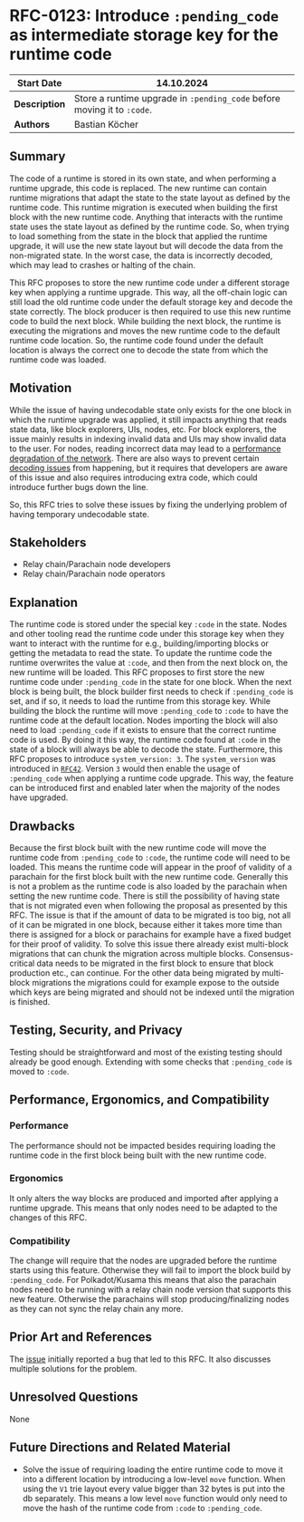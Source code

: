 # RFC-0123: Introduce `:pending_code` as intermediate storage key for the runtime code

| **Start Date**  | 14.10.2024                                                              |
| --------------- | ----------------------------------------------------------------------- |
| **Description** | Store a runtime upgrade in `:pending_code` before moving it to `:code`. |
| **Authors**     | Bastian Köcher                                                          |

## Summary

The code of a runtime is stored in its own state, and when performing a runtime upgrade, this code is replaced. The new runtime can contain runtime migrations that adapt the state to the state layout as defined by the runtime code. This runtime migration is executed when building the first block with the new runtime code. Anything that interacts with the runtime state uses the state layout as defined by the runtime code. So, when trying to load something from the state in the block that applied the runtime upgrade, it will use the new state layout but will decode the data from the non-migrated state. In the worst case, the data is incorrectly decoded, which may lead to crashes or halting of the chain.

This RFC proposes to store the new runtime code under a different storage key when applying a runtime upgrade. This way, all the off-chain logic can still load the old runtime code under the default storage key and decode the state correctly. The block producer is then required to use this new runtime code to build the next block. While building the next block, the runtime is executing the migrations and moves the new runtime code to the default runtime code location. So, the runtime code found under the default location is always the correct one to decode the state from which the runtime code was loaded.
## Motivation

While the issue of having undecodable state only exists for the one block in which the runtime upgrade was applied, it still impacts anything that reads state data, like block explorers, UIs, nodes, etc. For block explorers, the issue mainly results in indexing invalid data and UIs may show invalid data to the user. For nodes, reading incorrect data may lead to a [performance degradation of the network](https://forum.polkadot.network/t/2024-09-17-polkadot-finality-lag-slow-parachain-production-immediately-after-runtime-upgrade-post-mortem/10057). There are also ways to prevent certain [decoding issues](https://github.com/polkadot-fellows/runtimes/pull/267) from happening, but it requires that developers are aware of this issue and also requires introducing extra code, which could introduce further bugs down the line.

So, this RFC tries to solve these issues by fixing the underlying problem of having temporary undecodable state.
## Stakeholders

- Relay chain/Parachain node developers
- Relay chain/Parachain node operators
## Explanation

The runtime code is stored under the special key `:code` in the state. Nodes and other tooling read the runtime code under this storage key when they want to interact with the runtime for e.g., building/importing blocks or getting the metadata to read the state. To update the runtime code the runtime overwrites the value at `:code`, and then from the next block on, the new runtime will be loaded. 
This RFC proposes to first store the new runtime code under `:pending_code` in the state for one block. When the next block is being built, the block builder first needs to check if `:pending_code` is set, and if so, it needs to load the runtime from this storage key. While building the block the runtime will move `:pending_code` to `:code` to have the runtime code at the default location. Nodes importing the block will also need to load `:pending_code`  if it exists to ensure that the correct runtime code is used. By doing it this way, the runtime code found at `:code` in the state of a block will always be able to decode the state. 
Furthermore, this RFC proposes to introduce `system_version: 3`. The `system_version` was introduced in [`RFC42`](https://polkadot-fellows.github.io/RFCs/approved/0042-extrinsics-state-version.html). Version `3` would then enable the usage of `:pending_code` when applying a runtime code upgrade. This way, the feature can be introduced first and enabled later when the majority of the nodes have upgraded.
## Drawbacks

Because the first block built with the new runtime code will move the runtime code from `:pending_code` to `:code`, the runtime code will need to be loaded. This means the runtime code will appear in the proof of validity of a parachain for the first block built with the new runtime code. Generally this  is not a problem as the runtime code is also loaded by the parachain when setting the new runtime code.
There is still the possibility of having state that is not migrated even when following the proposal as presented by this RFC. The issue is that if the amount of data to be migrated is too big, not all of it can be migrated in one block, because either it takes more time than there is assigned for a block or parachains for example have a fixed budget for their proof of validity. To solve this issue there already exist multi-block migrations that can chunk the migration across multiple blocks. Consensus-critical data needs to be migrated in the first block to ensure that block production etc., can continue. For the other data being migrated by multi-block migrations the migrations could for example expose to the outside which keys are being migrated and should not be indexed until the migration is finished.

## Testing, Security, and Privacy

Testing should be straightforward and most of the existing testing should already be good enough. Extending with some checks that `:pending_code` is moved to `:code`.
## Performance, Ergonomics, and Compatibility

### Performance

The performance should not be impacted besides requiring loading the runtime code in the first block being built with the new runtime code.

### Ergonomics

It only alters the way blocks are produced and imported after applying a runtime upgrade. This means that only nodes need to be adapted to the changes of this RFC.

### Compatibility

The change will require that the nodes are upgraded before the runtime starts using this feature. Otherwise they will fail to import the block build by `:pending_code`. 
For Polkadot/Kusama this means that also the parachain nodes need to be running with a relay chain node version that supports this new feature. Otherwise the parachains will stop producing/finalizing nodes as they can not sync the relay chain any more.

## Prior Art and References

The [issue](https://github.com/paritytech/polkadot-sdk/issues/64) initially reported a bug that led to this RFC. It also discusses multiple solutions for the problem.

## Unresolved Questions

None

## Future Directions and Related Material

- Solve the issue of requiring loading the entire runtime code to move it into a different location by introducing a low-level `move` function. When using the `V1` trie layout every value bigger than 32 bytes is put into the db separately. This means a low level `move` function would only need to move the hash of the runtime code from `:code` to `:pending_code`.
